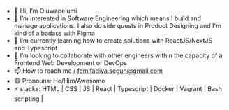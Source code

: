 - 👋 Hi, I’m Oluwapelumi
- 👀 I’m interested in Software Engineering which means I build and manage applications. I also do side quests in Product Designing and I'm kind of a badass with Figma
- 🌱 I’m currently learning how to create solutions with ReactJS/NextJS and Typescript
- 💞️ I’m looking to collaborate with other engineers within the capacity of a Frontend Web Development or DevOps
- 📫 How to reach me / femifadiya.segun@gmail.com
- 😄 Pronouns: He/Him/Awesome
- ⚡ stacks: HTML | CSS | JS | React | Typescript | Docker | Vagrant | Bash scripting | 

<!---
KodenOps/KodenOps is a ✨ special ✨ repository because its `README.md` (this file) appears on your GitHub profile.
You can click the Preview link to take a look at your changes.
--->

